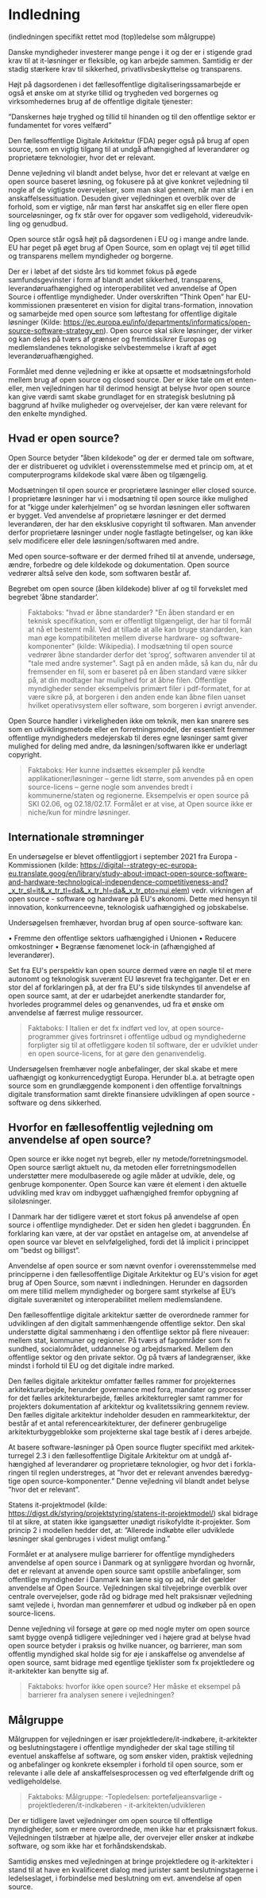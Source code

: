 # Indledning

(indledningen specifikt rettet mod (top)ledelse som målgruppe)

Danske myndigheder investerer mange penge i it og der er i stigende grad krav til at it-løsninger er fleksible, og kan arbejde sammen. Samtidig er der stadig stærkere krav til sikkerhed, privatlivsbeskyttelse og transparens. 

Højt på dagsordenen i det fællesoffentlige digitaliseringssamarbejde er også et ønske om at styrke tillid og trygheden ved borgernes og virksomhedernes brug af de offentlige digitale tjenester:

”Danskernes høje tryghed og tillid til hinanden og til den offentlige sektor er fundamentet for vores velfærd” 

Den fællesoffentlige Digitale Arkitektur (FDA) peger også på brug af open source, som en vigtig tilgang til at undgå afhængighed af leverandører og proprietære teknologier, hvor det er relevant. 

Denne vejledning vil blandt andet belyse, hvor det er relevant at vælge en open source baseret løsning, og fokusere på at give konkret vejledning til nogle af de vigtigste overvejelser, som man skal gennem, når man står i en anskaffelsessituation. Desuden giver vejledningen et overblik over de forhold, som er vigtige, når man først har anskaffet sig en eller flere open sourceløsninger, og fx står over for opgaver som vedligehold, videreudvik-ling og genudbud. 

Open source står også højt på dagsordenen i EU og i mange andre lande. EU har peget på øget brug af Open Source, som en oplagt vej til øget tillid og transparens mellem myndigheder og borgerne. 

Der er i løbet af det sidste års tid kommet fokus på øgede samfundsgevinster i form af blandt andet sikkerhed, transparens, leverandøruafhængighed og interoperabilitet ved anvendelse af Open Source i offentlige myndigheder. Under overskriften ”Think Open” har EU-kommissionen præsenteret en vision for digital trans-formation, innovation og samarbejde med open source som løftestang for offentlige digitale løsninger (Kilde: https://ec.europa.eu/info/departments/informatics/open-source-software-strategy_en). Open source skal sikre løsninger, der virker og kan deles på tværs af grænser og fremtidssikrer Europas og medlemslandenes teknologiske selvbestemmelse i kraft af øget leverandøruafhængighed.

Formålet med denne vejledning er ikke at opsætte et modsætningsforhold mellem brug af open source og closed source. Der er ikke tale om et enten-eller, men vejledningen har til derimod hensigt at belyse hvor open source kan give værdi samt skabe grundlaget for en strategisk beslutning på baggrund af hvilke muligheder og overvejelser, der kan være relevant for den enkelte myndighed. 

## Hvad er open source?

Open Source betyder ”åben kildekode” og der er dermed tale om software, der er distribueret og udviklet i overensstemmelse med et princip om, at et computerprograms kildekode skal være åben og tilgængelig. 

Modsætningen til open source er proprietære løsninger eller closed source. I proprietære løsninger har vi i modsætning til open source ikke mulighed for at ”kigge under kølerhjelmen” og se hvordan løsningen eller softwaren er bygget. Ved anvendelse af proprietære løsninger er det dermed leverandøren, der har den eksklusive copyright til softwaren. Man anvender derfor proprietære løsninger under nogle fastlagte betingelser, og kan ikke selv modificere eller dele løsningen/softwaren med andre.

Med open source-software er der dermed frihed til at anvende, undersøge, ændre, forbedre og dele kildekode og dokumentation. Open source vedrører altså selve den kode, som softwaren består af.

Begrebet om open source (åben kildekode) bliver af og til forvekslet med begrebet ’åbne standarder’. 

> Faktaboks: "hvad er åbne standarder? "En åben standard er en teknisk specifikation, som er offentligt tilgængeligt, der har til formål at nå et bestemt mål. Ved at tillade at alle kan bruge standarden, kan man øge kompatibiliteten mellem diverse hardware- og software-komponenter" (kilde: Wikipedia). I modsætning til open source vedrører åbne standarder derfor det ‘sprog’, softwaren anvender til at "tale med andre systemer". Sagt på en anden måde, så kan du, når du fremsender en fil, som er baseret på en åben standard være sikker på, at din modtager har mulighed for at åbne filen. Offentlige myndigheder sender eksempelvis primært filer i pdf-formatet, for at være sikre på, at borgeren i den anden ende kan åbne filen uanset hvilket operativsystem eller software, som borgeren i øvrigt anvender.

Open Source handler i virkeligheden ikke om teknik, men kan snarere ses som en udviklingsmetode eller en forretningsmodel, der essentielt fremmer offentlige myndigheders medejerskab til deres egne løsninger samt giver mulighed for deling med andre, da løsningen/softwaren ikke er underlagt copyright. 

> Faktaboks: Her kunne indsættes eksempler på kendte applikationer/løsninger – gerne lidt større, som anvendes på en open source-licens – gerne nogle som anvendes bredt i kommunerne/staten og regionerne. Eksempelvis er open source på SKI 02.06, og 02.18/02.17.  Formålet er at vise, at Open source ikke er niche/kun for mindre løsninger.

## Internationale strømninger

En undersøgelse  er blevet offentliggjort i september 2021 fra Europa -Kommissionen (kilde:  https://digital--strategy-ec-europa-eu.translate.goog/en/library/study-about-impact-open-source-software-and-hardware-technological-independence-competitiveness-and?_x_tr_sl=it&_x_tr_tl=da&_x_tr_hl=da&_x_tr_pto=nui,elem) vedr. virkningen af open source - software og hardware på EU's økonomi. Dette med hensyn til innovation, konkurrenceevne, teknologisk uafhængighed og jobskabelse.

Undersøgelsen fremhæver, hvordan brug af open source-software kan: 

•	Fremme den offentlige sektors uafhængighed i Unionen
•	Reducere omkostninger 
•	Begrænse fænomenet lock-in (afhængighed af leverandører). 

Set fra EU's perspektiv kan open source dermed være en nøgle til et mere autonomt og teknologisk suverænt EU løsrevet fra techgiganter. Det er en stor del af forklaringen på, at der fra EU's side tilskyndes til anvendelse af open source samt, at der er udarbejdet anerkendte standarder for, hvorledes programmel deles og genanvendes, ud fra et ønske om anvendelse af færrest mulige ressourcer.

> Faktaboks: I Italien er det fx indført ved lov, at open source-programmer gives fortrinsret i offentlige udbud og myndighederne forpligter sig til at offetliggøre koden til software, der er udviklet under en open source-licens, for at gøre den genanvendelig.

Undersøgelsen fremhæver nogle anbefalinger, der skal skabe et mere uafhængigt og konkurrencedygtigt Europa. Herunder bl.a. at betragte open source som en grundlæggende komponent i den offentlige forvaltnings digitale transformation samt direkte finansiere udviklingen af open source -software og dens sikkerhed. 

## Hvorfor en fællesoffentlig vejledning om anvendelse af open source?

Open source er ikke noget nyt begreb, eller ny metode/forretningsmodel. Open source særligt aktuelt nu, da metoden eller forretningsmodellen understøtter mere modulbaserede og agile måder at udvikle, dele, og genbruge komponenter. Open Source kan være ét element i den aktuelle udvikling med krav om indbygget uafhængighed fremfor opbygning af siloløsninger. 

I Danmark har der tidligere været et stort fokus på anvendelse af open source i offentlige myndigheder. Det er siden hen gledet i baggrunden. Én forklaring kan være, at der var opstået en antagelse om, at anvendelse af open source var blevet en selvfølgelighed, fordi det lå implicit i princippet om ”bedst og billigst”.   

Anvendelse af open source er som nævnt ovenfor i overensstemmelse med principperne i den fællesoffentlige Digitale Arkitektur og EU's vision for øget brug af Open Source, som nævnt i indledningen. Herunder en dagsorden om mere tillid mellem myndigheder og borgere samt styrkelse af EU’s digitale suverænitet og interoperabilitet mellem medlemslandene. 

Den fællesoffentlige digitale arkitektur sætter de overordnede rammer for udviklingen af den digitalt sammenhængende offentlige sektor. Den skal understøtte digital sammenhæng i den offentlige sektor på flere niveauer: mellem stat, kommuner og regioner. På tværs af fagområder som fx sundhed, socialområdet, uddannelse og arbejdsmarked. Mellem den offentlige sektor og den private sektor. Og på tværs af landegrænser, ikke mindst i forhold til EU og det digitale indre marked. 

Den fælles digitale arkitektur omfatter fælles rammer for projekternes arkitekturarbejde, herunder governance med fora, mandater og processer for det fælles arkitekturarbejde, fælles arkitekturregler samt rammer for projekters dokumentation af arkitektur og kvalitetssikring gennem review. Den fælles digitale arkitektur indeholder desuden en rammearkitektur, der består af et antal referencearkitekturer, der definerer genbrugelige arkitekturbyggeblokke som projekterne skal tage bestik af i deres arbejde. 

At basere software-løsninger på Open source flugter specifikt med arkitek-turregel 2.3 i den fællesoffentlige Digitale Arkitektur om at undgå af-hængighed af leverandører og proprietære teknologier, og hvor det i forkla-ringen til reglen understreges, at ”hvor det er relevant anvendes bæredyg-tige open source-komponenter.”  Denne vejledning vil blandt andet belyse ”hvor det er relevant”. 

Statens it-projektmodel (kilde: https://digst.dk/styring/projektstyring/statens-it-projektmodel/) skal bidrage til at sikre, at staten ikke igangsætter unødigt risikofyldte it-projekter. Som princip 2 i modellen hedder det, at: ”Allerede indkøbte eller udviklede løsninger skal genbruges i videst muligt omfang.” 

Formålet er at analysere mulige barrierer for offentlige myndigheders anvendelse af open source i Danmark og at synliggøre hvordan og hvornår, det er relevant at anvende open source samt opstille anbefalinger, som offentlige myndigheder i Danmark kan læne sig op ad, når det gælder anvendelse af Open Source. Vejledningen skal tilvejebringe overblik over centrale overvejelser, gode råd og bidrage med helt praksisnær vejledning samt vejlede i, hvordan man gennemfører et udbud og indkøber på en open source-licens. 

Denne vejledning vil forsøge at gøre op med nogle myter om open source samt bygge ovenpå tidligere vejledninger ved i højere grad at belyse hvad open source betyder i praksis og hvilke nuancer, og barrierer, man som offentlig myndighed skal holde sig for øje i anskaffelse og anvendelse af open source, samt bidrage med egentlige tjeklister som fx projektledere og it-arkitekter kan benytte sig af.   

>Faktaboks: hvorfor ikke open source? Her måske et eksempel på barrierer fra analysen senere i vejledningen? 

## Målgruppe

Målgruppen for vejledningen er især projektledere/it-indkøbere, it-arkitekter og beslutningstagere i offentlige myndigheder der skal tage stilling til eventuel anskaffelse af software, og som ønsker viden, praktisk vejledning og anbefalinger og konkrete eksempler i forhold til open source, som er relevante i alle dele af anskaffelsesprocessen og ved efterfølgende drift og vedligeholdelse.

> Faktaboks: Målgruppe: -Topledelsen: porteføljeansvarlige - projektlederen/it-indkøberen - it-arkitekten/udvikleren

Der er tidligere lavet vejledninger om open source til offentlige myndigheder, som er mere overordnede, men ikke har et praksisnært fokus. Vejledningen tilstræber at hjælpe alle, der overvejer eller ønsker at indkøbe software, og som ikke har et forhåndskendskab. 

Samtidig ønskes med vejledningen at bringe projektledere og it-arkitekter i stand til at have en kvalificeret dialog med jurister samt beslutningstagerne i ledelseslaget, i forbindelse med beslutning om evt. anvendelse af open source. 
